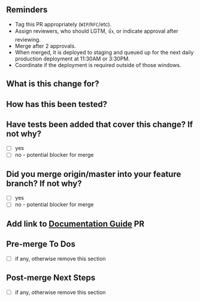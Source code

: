 ## Reminders

- Tag this PR appropriately (`WIP`/`RFC`/etc).
- Assign reviewers, who should LGTM, 👍, or indicate approval after reviewing.
- Merge after 2 approvals.
- When merged, it is deployed to staging and queued up for the next daily production deployment at 11:30AM or 3:30PM.
- Coordinate if the deployment is required outside of those windows.

## What is this change for?

## How has this been tested?

## Have tests been added that cover this change? If not why?

- [ ] yes
- [ ] no - potential blocker for merge

## Did you merge origin/master into your feature branch? If not why?

- [ ] yes
- [ ] no - potential blocker for merge

## Add link to [Documentation Guide](https://github.com/nytm/dv-fastly-guide) PR

## Pre-merge To Dos

- [ ] if any, otherwise remove this section

## Post-merge Next Steps

- [ ] if any, otherwise remove this section
